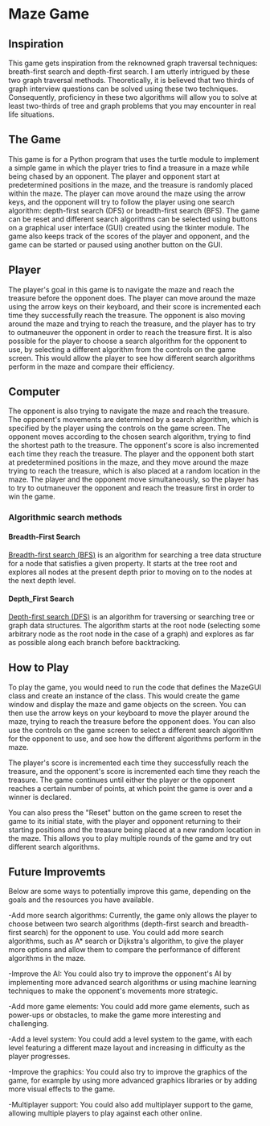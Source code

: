 # Maze Game
## Inspiration
This game gets inspiration from the reknowned graph traversal techniques: breath-first search and depth-first search. I am utterly intrigued by these two graph traversal methods. Theoretically, it is believed that two thirds of graph interview questions can be solved using these two techniques. Consequently, proficiency in these two algorithms will allow you to solve at least two-thirds of tree and graph problems that you may encounter in real life situations.

## The Game
This game is for a Python program that uses the turtle module to implement a simple game in which the player tries to find a treasure in a maze while being chased by an opponent. The player and opponent start at predetermined positions in the maze, and the treasure is randomly placed within the maze. The player can move around the maze using the arrow keys, and the opponent will try to follow the player using one search algorithm: depth-first search (DFS) or breadth-first search (BFS). The game can be reset and different search algorithms can be selected using buttons on a graphical user interface (GUI) created using the tkinter module. The game also keeps track of the scores of the player and opponent, and the game can be started or paused using another button on the GUI.

## Player
The player's goal in this game is to navigate the maze and reach the treasure before the opponent does. The player can move around the maze using the arrow keys on their keyboard, and their score is incremented each time they successfully reach the treasure. The opponent is also moving around the maze and trying to reach the treasure, and the player has to try to outmaneuver the opponent in order to reach the treasure first. It is also possible for the player to choose a search algorithm for the opponent to use, by selecting a different algorithm from the controls on the game screen. This would allow the player to see how different search algorithms perform in the maze and compare their efficiency.

## Computer
The opponent is also trying to navigate the maze and reach the treasure. The opponent's movements are determined by a search algorithm, which is specified by the player using the controls on the game screen. The opponent moves according to the chosen search algorithm, trying to find the shortest path to the treasure. The opponent's score is also incremented each time they reach the treasure. The player and the opponent both start at predetermined positions in the maze, and they move around the maze trying to reach the treasure, which is also placed at a random location in the maze. The player and the opponent move simultaneously, so the player has to try to outmaneuver the opponent and reach the treasure first in order to win the game.

###  Algorithmic search methods
####  Breadth-First Search
[Breadth-first search (BFS)](https://en.wikipedia.org/wiki/Breadth-first_search) is an algorithm for searching a tree data structure for a node that satisfies a given property. It starts at the tree root and explores all nodes at the present depth prior to moving on to the nodes at the next depth level.

####  Depth_First Search
[Depth-first search (DFS)](https://en.wikipedia.org/wiki/Depth-first_search) is an algorithm for traversing or searching tree or graph data structures. The algorithm starts at the root node (selecting some arbitrary node as the root node in the case of a graph) and explores as far as possible along each branch before backtracking. 

## How to Play 
To play the game, you would need to run the code that defines the MazeGUI class and create an instance of the class. This would create the game window and display the maze and game objects on the screen. You can then use the arrow keys on your keyboard to move the player around the maze, trying to reach the treasure before the opponent does. You can also use the controls on the game screen to select a different search algorithm for the opponent to use, and see how the different algorithms perform in the maze.

The player's score is incremented each time they successfully reach the treasure, and the opponent's score is incremented each time they reach the treasure. The game continues until either the player or the opponent reaches a certain number of points, at which point the game is over and a winner is declared.

You can also press the "Reset" button on the game screen to reset the game to its initial state, with the player and opponent returning to their starting positions and the treasure being placed at a new random location in the maze. This allows you to play multiple rounds of the game and try out different search algorithms.

## Future Improvemts
Below are some ways to potentially improve this game, depending on the goals and the resources you have available.

-Add more search algorithms: Currently, the game only allows the player to choose between two search algorithms (depth-first search and breadth-first search) for the opponent to use. You could add more search algorithms, such as A* search or Dijkstra's algorithm, to give the player more options and allow them to compare the performance of different algorithms in the maze.

-Improve the AI: You could also try to improve the opponent's AI by implementing more advanced search algorithms or using machine learning techniques to make the opponent's movements more strategic.

-Add more game elements: You could add more game elements, such as power-ups or obstacles, to make the game more interesting and challenging.

-Add a level system: You could add a level system to the game, with each level featuring a different maze layout and increasing in difficulty as the player progresses.

-Improve the graphics: You could also try to improve the graphics of the game, for example by using more advanced graphics libraries or by adding more visual effects to the game.

-Multiplayer support: You could also add multiplayer support to the game, allowing multiple players to play against each other online.

